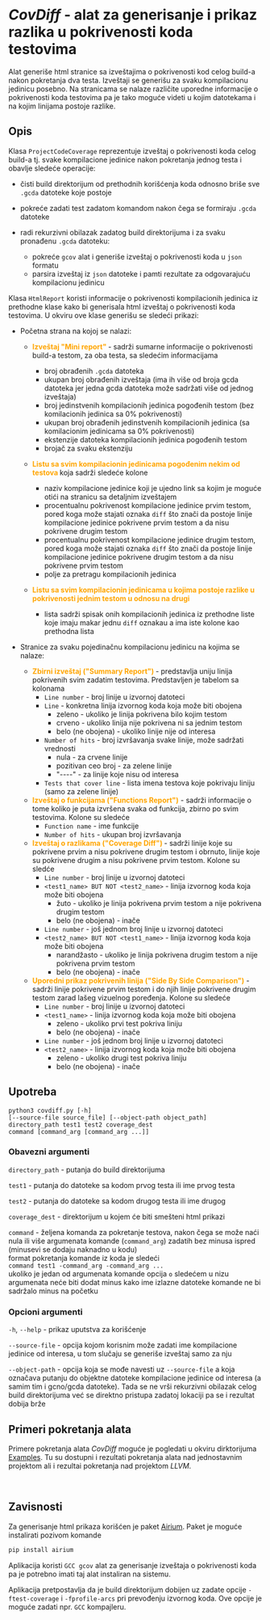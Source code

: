 # *CovDiff* - alat za generisanje i prikaz razlika u pokrivenosti koda testovima 

Alat generiše html stranice sa izveštajima o pokrivenosti kod celog build-a nakon pokretanja dva testa. Izveštaji se generišu za svaku kompilacionu jedinicu posebno. Na stranicama se nalaze različite uporedne informacije o pokrivenosti koda testovima pa je tako moguće videti u kojim datotekama i na kojim linijama postoje razlike.

## Opis 

Klasa `ProjectCodeCoverage` reprezentuje izveštaj o pokrivenosti koda celog build-a tj. svake kompilacione jedinice nakon pokretanja jednog testa i obavlje sledeće operacije:
- čisti build direktorijum od prethodnih korišćenja koda odnosno briše sve `.gcda` datoteke koje postoje
- pokreće zadati test zadatom komandom nakon čega se formiraju `.gcda` datoteke
- radi rekurzivni obilazak zadatog build direktorijuma i za svaku pronađenu `.gcda` datoteku:

  - pokreće `gcov` alat i generiše izveštaj o pokrivenosti koda u `json` formatu
  - parsira izveštaj iz `json` datoteke i pamti rezultate za odgovarajuću kompilacionu jedinicu

Klasa `HtmlReport` koristi informacije o pokrivenosti kompilacionih jedinica iz prethodne klase kako bi generisala html izveštaj o pokrivenosti koda testovima. U okviru ove klase generišu se sledeći prikazi:
- Početna strana na kojoj se nalazi:
  - **<span style="color:orange"> Izveštaj "Mini report" </span>** - sadrži sumarne informacije o pokrivenosti build-a testom, za oba testa, sa sledećim informacijama
    -  broj obrađenih `.gcda` datoteka
    -  ukupan broj obrađenih izveštaja (ima ih više od broja gcda datoteka jer jedna gcda datoteka može sadržati više od jednog izveštaja)
    -  broj jedinstvenih kompilacionih jedinica pogođenih testom (bez komilacionih jedinica sa 0% pokrivenosti)
    -  ukupan broj obrađenih jedinstvenih kompilacionih jedinica (sa komilacionim jedinicama sa 0% pokrivenosti) 
    -  ekstenzije datoteka kompilacionih jedinica pogođenih testom
    -  brojač za svaku ekstenziju
  -  **<span style="color:orange"> Listu sa svim kompilacionin jedinicama pogođenim nekim od testova </span>** koja sadrži sledeće kolone
     -  naziv kompilacione jedinice koji je ujedno link sa kojim je moguće otići na stranicu sa detaljnim izveštajem 
     -  procentualnu pokrivenost kompilacione jedinice prvim testom, pored koga može stajati oznaka `diff` što znači da postoje linije kompilacione jedinice pokrivene prvim testom a da nisu pokrivene drugim testom
     -  procentualnu pokrivenost kompilacione jedinice drugim testom, pored koga može stajati oznaka `diff` što znači da postoje linije kompilacione jedinice pokrivene drugim testom a da nisu pokrivene prvim testom
     -  polje za pretragu kompilacionih jedinica
     
  -  **<span style="color:orange"> Listu sa svim kompilacionin jedinicama u kojima postoje razlike u pokrivenosti jednim testom u odnosu na drugi </span>**
     - lista sadrži spisak onih kompilacionih jedinica iz prethodne liste koje imaju makar jednu `diff` oznakau a ima iste kolone kao prethodna lista

- Stranice za svaku pojedinačnu kompilacionu jedinicu na kojima se nalaze:
  
  - **<span style="color:orange"> Zbirni izveštaj ("Summary Report") </span>** - predstavlja uniju linija pokrivenih svim zadatim testovima. Predstavljen je tabelom sa kolonama
    - `Line number` - broj linije u izvornoj datoteci
    - `Line` - konkretna linija izvornog koda koja može biti obojena
      - zeleno - ukoliko je linija pokrivena bilo kojim testom
      - crveno - ukoliko linija nije pokrivena ni sa jednim testom
      - belo (ne obojena) - ukoliko linije nije od interesa
    - `Number of hits` - broj izvršavanja svake linije, može sadržati vrednosti
      - nula - za crvene linije
      - pozitivan ceo broj - za zelene linije
      - "----" - za linije koje nisu od interesa
    - `Tests that cover line` - lista imena testova koje pokrivaju liniju (samo za zelene linije)
  - **<span style="color:orange"> Izveštaj o funkcijama ("Functions Report")</span>** - sadrži informacije o tome koliko je puta izvršena svaka od funkcija, zbirno po svim testovima. Kolone su sledeće
    - `Function name` - ime funkcije
    - `Number of hits` - ukupan broj izvršavanja
  - **<span style="color:orange"> Izveštaj o razlikama ("Coverage Diff") </span>** - sadrži linije koje su pokrivene prvim a nisu pokrivene drugim testom i obrnuto, linije koje su pokrivene drugim a nisu pokrivene prvim testom. Kolone su sledće
    - `Line number` - broj linije u izvornoj datoteci
    - `<test1_name> BUT NOT <test2_name>` - linija izvornog koda koja može biti obojena
      - žuto - ukoliko je linija pokrivena prvim testom a nije pokrivena drugim testom
      - belo (ne obojena) - inače
    - `Line number` - još jednom broj linije u izvornoj datoteci
    - `<test2_name> BUT NOT <test1_name>` - linija izvornog koda koja može biti obojena
      - narandžasto - ukoliko je linija pokrivena drugim testom a nije pokrivena prvim testom
      - belo (ne obojena) - inače
  - **<span style="color:orange"> Uporedni prikaz pokrivenih linija ("Side By Side Comparison")</span>** - sadrži linije pokrivene prvim testom i do njih linije pokrivene drugim testom zarad lašeg vizuelnog poređenja. Kolone su sledeće
    - `Line number` - broj linije u izvornoj datoteci
    - `<test1_name>` - linija izvornog koda koja može biti obojena
      - zeleno - ukoliko prvi test pokriva liniju
      - belo (ne obojena) - inače 
    -  `Line number` - još jednom broj linije u izvornoj datoteci
    - `<test2_name>` - linija izvornog koda koja može biti obojena
      - zeleno - ukoliko drugi test pokriva liniju
      - belo (ne obojena) - inače

## Upotreba

```
python3 covdiff.py [-h] 
[--source-file source_file] [--object-path object_path]
directory_path test1 test2 coverage_dest 
command [command_arg [command_arg ...]]
```
### Obavezni argumenti
`directory_path` - putanja do build direktorijuma

`test1` - putanja do datoteke sa kodom prvog testa ili ime prvog testa

`test2` - putanja do datoteke sa kodom drugog testa ili ime drugog

`coverage_dest` - direktorijum u kojem će biti smešteni html prikazi

`command` - željena komanda za pokretanje testova, nakon čega se može naći nula ili više argumenata komande (`command_arg`) zadatih bez minusa ispred (minusevi se dodaju naknadno u kodu)   
format pokretanja komande iz koda je sledeći   
`command test1 -command_arg -command_arg ...`   
ukoliko je jedan od argumenata komande opcija `o` sledećem u nizu argumenata neće biti dodat minus kako ime izlazne datoteke komande ne bi sadržalo minus na početku 

### Opcioni argumenti
`-h`, `--help` - prikaz uputstva za korišćenje

`--source-file` - opcija kojom korisnim može zadati ime kompilacione jedinice od interesa, u tom slučaju se generiše izveštaj samo za nju

`--object-path` - opcija koja se mođe navesti uz `--source-file` a koja označava putanju do objektne datoteke kompilacione jedinice od interesa (a samim tim i gcno/gcda datoteke). Tada se ne vrši rekurzivni obilazak celog build direktorijuma već se direktno pristupa zadatoj lokaciji pa se i rezultat dobija brže

## Primeri pokretanja alata
Primere pokretanja alata *CovDiff* moguće je pogledati u okviru dirktorijuma [Examples](./Examples/). Tu su dostupni i rezultati pokretanja alata nad jednostavnim projektom ali i rezultai pokretanja nad projektom *LLVM*.

<br>

## Zavisnosti

Za generisanje html prikaza korišćen je paket [Airium](https://pypi.org/project/airium/). Paket je moguće instalirati pozivom komande

```bash
pip install airium
```
Aplikacija koristi `GCC gcov` alat za generisanje izveštaja o pokrivenosti koda pa je potrebno imati taj alat instaliran na sistemu.

Aplikacija pretpostavlja da je build direktorijum dobijen uz zadate opcije `-ftest-coverage` i `-fprofile-arcs` pri prevođenju izvornog koda. Ove opcije je moguće zadati npr. `GCC` kompajleru.
